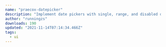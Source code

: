 ```yaml
---
name: "praecox-datepicker"
description: "Implement date pickers with single, range, and disabled date options."
author: "runningzs"
downloads: 190
updated: "2021-11-14T07:14:34.466Z"
tags: 
  - ui
---
```

